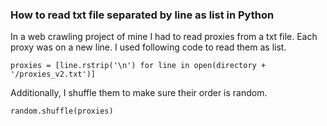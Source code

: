 ### How to read txt file separated by line as list in Python

In a web crawling project of mine I had to read proxies from a txt file. Each proxy was on a new line. I used following code to read them as list.

`proxies = [line.rstrip('\n') for line in open(directory + '/proxies_v2.txt')]`

Additionally, I shuffle them to make sure their order is random.

`random.shuffle(proxies)`

